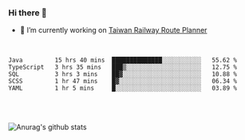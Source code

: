 ### Hi there 👋

- 🔭 I’m currently working on [Taiwan Railway Route Planner](https://github.com/Taiwan-Railway-Route-Planner)

<br/>

<!--START_SECTION:waka-->
```text
Java         15 hrs 40 mins  ██████████████░░░░░░░░░░░   55.62 % 
TypeScript   3 hrs 35 mins   ███▒░░░░░░░░░░░░░░░░░░░░░   12.75 % 
SQL          3 hrs 3 mins    ██▓░░░░░░░░░░░░░░░░░░░░░░   10.88 % 
SCSS         1 hr 47 mins    █▓░░░░░░░░░░░░░░░░░░░░░░░   06.34 % 
YAML         1 hr 5 mins     █░░░░░░░░░░░░░░░░░░░░░░░░   03.89 % 
```
<!--END_SECTION:waka-->

<br/>
<br/>

![Anurag's github stats](https://github-readme-stats.vercel.app/api?username=DepickereSven&show_icons=true&theme=tokyonight)



<!--
**DepickereSven/DepickereSven** is a ✨ _special_ ✨ repository because its `README.md` (this file) appears on your GitHub profile.

Here are some ideas to get you started:

- 🔭 I’m currently working on ...
- 🌱 I’m currently learning ...
- 👯 I’m looking to collaborate on ...
- 🤔 I’m looking for help with ...
- 💬 Ask me about ...
- 📫 How to reach me: ...
- 😄 Pronouns: ...
- ⚡ Fun fact: ...
-->
